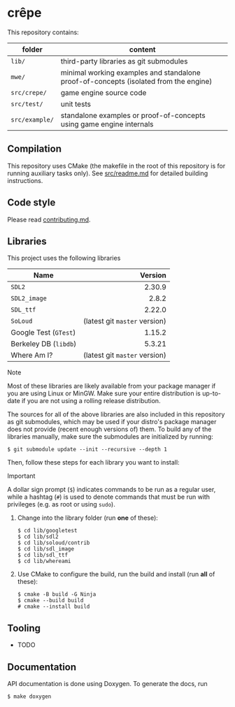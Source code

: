 # crêpe

This repository contains:

|folder|content|
|-|-|
|`lib/`|third-party libraries as git submodules|
|`mwe/`|minimal working examples and standalone proof-of-concepts (isolated from the engine)|
|`src/crepe/`|game engine source code|
|`src/test/`|unit tests|
|`src/example/`|standalone examples or proof-of-concepts using game engine internals|

## Compilation

This repository uses CMake (the makefile in the root of this repository is for
running auxiliary tasks only). See [src/readme.md](src/readme.md) for detailed
building instructions.

## Code style

Please read [contributing.md](./contributing.md).

## Libraries

This project uses the following libraries

|Name|Version|
|-|-:|
|`SDL2`|2.30.9|
|`SDL2_image`|2.8.2|
|`SDL_ttf`|2.22.0|
|`SoLoud`|(latest git `master` version)|
|Google Test (`GTest`)|1.15.2|
|Berkeley DB (`libdb`)|5.3.21|
|Where Am I?|(latest git `master` version)

> [!NOTE]
> Most of these libraries are likely available from your package manager if you
> are using Linux or MinGW. Make sure your entire distribution is up-to-date if
> you are not using a rolling release distribution.

The sources for all of the above libraries are also included in this repository
as git submodules, which may be used if your distro's package manager does not
provide (recent enough versions of) them. To build any of the libraries
manually, make sure the submodules are initialized by running:

```
$ git submodule update --init --recursive --depth 1
```

Then, follow these steps for each library you want to install:

> [!IMPORTANT]
> A dollar sign prompt (`$`) indicates commands to be run as a regular user,
> while a hashtag (`#`) is used to denote commands that must be run with
> privileges (e.g. as root or using `sudo`).

1. Change into the library folder (run **one** of these):
   ```
   $ cd lib/googletest
   $ cd lib/sdl2
   $ cd lib/soloud/contrib
   $ cd lib/sdl_image
   $ cd lib/sdl_ttf
   $ cd lib/whereami
   ```
2. Use CMake to configure the build, run the build and install (run **all** of
   these):
   ```
   $ cmake -B build -G Ninja
   $ cmake --build build
   # cmake --install build
   ```

## Tooling

- TODO

## Documentation

API documentation is done using Doxygen. To generate the docs, run
```
$ make doxygen
```

